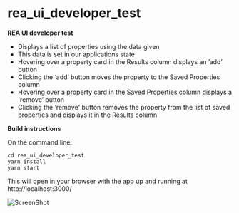 # rea_ui_developer_test
**REA UI developer test**
* Displays a list of properties using the data given
* This data is set in our applications state
* Hovering over a property card in the Results column displays an ’add’ button
* Clicking the ‘add’ button moves the property to the Saved Properties column
* Hovering over a property card in the Saved Properties column displays a 'remove’ button
* Clicking the ‘remove' button removes the property from the list of saved properties and displays it in the Results column

**Build instructions**

On the command line:
```
cd rea_ui_developer_test
yarn install
yarn start
```

This will open in your browser with the app up and running at http://localhost:3000/


![ScreenShot](https://raw.github.com/iamjessica/rea_ui_developer_test/master/reatestscreencapture.png)
